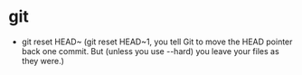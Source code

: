 # git
* git reset HEAD~ (git reset HEAD~1, you tell Git to move the HEAD pointer back one commit. But (unless you use --hard) you leave your files as they were.)
